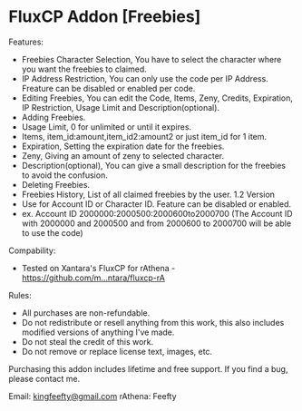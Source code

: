FluxCP Addon [Freebies]
=====================
Features:
- Freebies Character Selection, You have to select the character where you want the freebies to claimed.
- IP Address Restriction, You can only use the code per IP Address. Freature can be disabled or enabled per code.
- Editing Freebies, You can edit the Code, Items, Zeny, Credits, Expiration, IP Restriction, Usage Limit and Description(optional).
- Adding Freebies.
- Usage Limit, 0 for unlimited or until it expires.
- Items, item_id:amount,item_id2:amount2 or just item_id for 1 item.
- Expiration, Setting the expiration date for the freebies.
- Zeny, Giving an amount of zeny to selected character.
- Description(optional), You can give a small description for the freebies to avoid the confusion.
- Deleting Freebies.
- Freebies History, List of all claimed freebies by the user.
1.2 Version
- Use for Account ID or Character ID. Feature can be disabled or enabled.
- ex. Account ID 2000000:2000500:2000600to2000700 (The Account ID with 2000000 and 2000500 and from 2000600 to 2000700 will be able to use the code)

Compability:
- Tested on Xantara's FluxCP for rAthena - https://github.com/m...ntara/fluxcp-rA

Rules:
- All purchases are non-refundable.
- Do not redistribute or resell anything from this work, this also includes modified versions of anything I've made.
- Do not steal the credit of this work.
- Do not remove or replace license text, images, etc.

Purchasing this addon includes lifetime and free support.
If you find a bug, please contact me.

Email: kingfeefty@gmail.com
rAthena: Feefty
